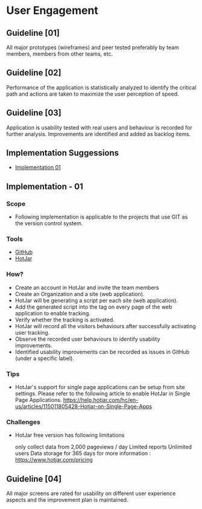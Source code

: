 User Engagement
===============

## Guideline [01]

All major prototypes (wireframes) and peer tested preferably by team members, members from other teams, etc.

## Guideline [02]

Performance of the application is statistically analyzed to identify the critical path and actions are taken to maximize the user perception of speed.

## Guideline [03]

Application is usability tested with real users and behaviour is recorded for further analysis. Improvements are identified and added as backlog items.

## Implementation Suggessions
- [Implementation 01](#implementation---01)

## Implementation - 01

### Scope 
- Following implementation is applicable to the projects that use GIT as the version control system. 

### Tools
- [GitHub](https://github.com)
- [HotJar](https://www.hotjar.com)

### How?
- Create an account in HotJar and invite the team members
- Create an Organization and a site (web application). 
- HotJar will be generating a script per each site  (web application).
- Add the generated script into the <head> tag on every page of the web application to enable tracking.
- Verify whether the tracking is activated.
- HotJar will record all the visitors behaviours after successfully activating user tracking.
- Observe the recorded user behaviours to identify usability improvements.
- Identified usability improvements can be recorded as issues in GitHub (under a specific label).

### Tips
- HotJar's support for single page applications can be setup from site settings.
Please refer to the following article to enable HotJar in Single Page Applications.
https://help.hotjar.com/hc/en-us/articles/115011805428-Hotjar-on-Single-Page-Apps

### Challenges
- HotJar free version has following limitations
    
    only collect data from 2,000 pageviews / day
    Limited reports
    Unlimited users
    Data storage for 365 days
for more information : https://www.hotjar.com/pricing

## Guideline [04] 

All major screens are rated for usability on different user experience aspects and the improvement plan is maintained.
